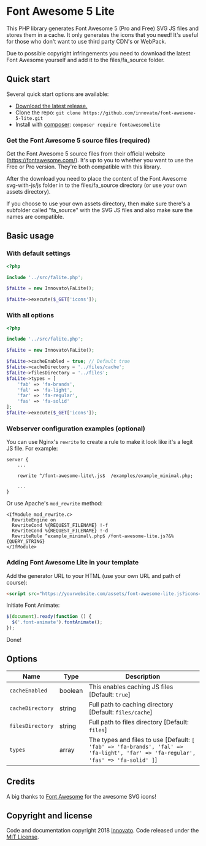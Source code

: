 # Font Awesome 5 Lite
This PHP library generates Font Awesome 5 (Pro and Free) SVG JS files and stores them in a cache. It only generates the icons that you need! It's useful for those who don't want to use third party CDN's or WebPack.  

Due to possible copyright infringements you need to download the latest Font Awesome yourself and add it to the files/fa_source folder.  

## Quick start
Several quick start options are available:

- [Download the latest release.](https://github.com/innovato/font-awesome-5-lite/archive/master.zip)
- Clone the repo: `git clone https://github.com/innovato/font-awesome-5-lite.git`
- Install with [composer](https://www.getcomposer.org/): `composer require fontawesomelite`

### Get the Font Awesome 5 source files (required)
Get the Font Awesome 5 source files from their official website (https://fontawesome.com/). It's up to you to whether you want to use the Free or Pro version. They're both compatible with this library.

After the download you need to place the content of the Font Awesome svg-with-js/js folder in to the files/fa_source directory (or use your own assets directory).

If you choose to use your own assets directory, then make sure there's a subfolder called "fa_source" with the SVG JS files and also make sure the names are compatible.

## Basic usage
### With default settings
```php
<?php

include '../src/falite.php';

$faLite = new Innovato\FaLite();

$faLite->execute($_GET['icons']);
```

### With all options
```php
<?php

include '../src/falite.php';

$faLite = new Innovato\FaLite();

$faLite->cacheEnabled = true; // Default true
$faLite->cacheDirectory = '../files/cache';
$faLite->filesDirectory = '../files';
$faLite->types = [
    'fab' => 'fa-brands',
    'fal' => 'fa-light',
    'far' => 'fa-regular',
    'fas' => 'fa-solid'
];
$faLite->execute($_GET['icons']);
```

### Webserver configuration examples (optional)

You can use Nginx's `rewrite` to create a rule to make it look like it's a legit JS file. For example:

```
server {
    ...
    
    rewrite ^/font-awesome-lite\.js$  /examples/example_minimal.php;
    
    ...
}
```

Or use Apache's `mod_rewrite` method:
```
<IfModule mod_rewrite.c>
  RewriteEngine on
  RewriteCond %{REQUEST_FILENAME} !-f
  RewriteCond %{REQUEST_FILENAME} !-d
  RewriteRule ^example_minimal\.php$ /font-awesome-lite.js?&%{QUERY_STRING}
</IfModule>
```

### Adding Font Awesome Lite in your template
Add the generator URL to your HTML (use your own URL and path of course):
```html
<script src="https://yourwebsite.com/assets/font-awesome-lite.js?icons=fab innovato, fas arrow-left"></script>
```

Initiate Font Animate:

```javascript
$(document).ready(function () {
  $('.font-animate').fontAnimate();
});
```
Done!

## Options
| Name            | Type     | Description |
|-----------------|----------|-------------|
|`cacheEnabled`   | boolean  | This enables caching JS files [Default: `true`] |
|`cacheDirectory` | string   | Full path to caching directory [Default: `files/cache`] |
|`filesDirectory` | string   | Full path to files directory [Default: `files`] |
|`types`          | array    | The types and files to use [Default: `[ 'fab' => 'fa-brands', 'fal' => 'fa-light', 'far' => 'fa-regular', 'fas' => 'fa-solid' ]`] |

## Credits
A big thanks to [Font Awesome](https://github.com/FortAwesome/Font-Awesome) for the awesome SVG icons!

## Copyright and license
Code and documentation copyright 2018 [Innovato](https://innovato.nl/). Code released under the [MIT License](https://github.com/innovato/fontanimate/blob/master/LICENSE).